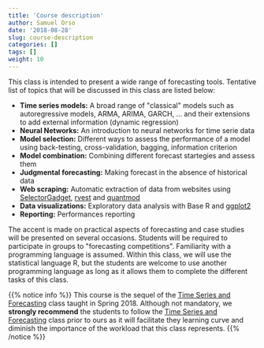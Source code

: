 ```yaml
---
title: 'Course description'
author: Samuel Orso
date: '2018-08-28'
slug: course-description
categories: []
tags: []
weight: 10
---
```


This class is intended to present a wide range of forecasting tools. Tentative list of topics that will be discussed in this class are listed below:

- **Time series models:** A broad range of "classical" models such as autoregressive models, ARMA, ARIMA, GARCH, ... and their extensions to add external information (dynamic regression)     
- **Neural Networks:** An introduction to neural networks for time serie data   
- **Model selection:** Different ways to assess the performance of a model using back-testing, cross-validation, bagging, information criterion   
- **Model combination:** Combining different forecast startegies and assess them   
- **Judgmental forecasting:** Making forecast in the absence of historical data   
- **Web scraping:** Automatic extraction of data from websites using [SelectorGadget](https://cran.r-project.org/web/packages/rvest/vignettes/selectorgadget.html), [rvest](https://blog.rstudio.com/2014/11/24/rvest-easy-web-scraping-with-r/) and [quantmod](https://www.quantmod.com/)  
- **Data visualizations:** Exploratory data analysis with Base R and [ggplot2](https://ggplot2.tidyverse.org/)  
- **Reporting:** Performances reporting

The accent is made on practical aspects of forecasting and case studies will be presented on several occasions. Students will be required to participate in groups to "forecasting competitions". Familiarity with a programming language is assumed. Within this class, we will use the statistical language R, but the students are welcome to use another programming language as long as it allows them to complete the different tasks of this class.

{{% notice info %}}
This course is the sequel of the [Time Series and Forecasting](https://hec.unil.ch/hec/syllabus/descriptif/2286) class taught in Spring 2018. Although not mandatory, we **strongly recommend** the students to follow the [Time Series and Forecasting](https://hec.unil.ch/hec/syllabus/descriptif/2286) class prior to ours as it will facilitate they learning curve and diminish the importance of the workload that this class represents.
{{% /notice %}}

